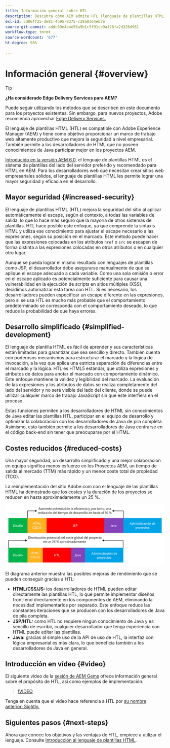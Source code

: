```yaml
---
title: Información general sobre HTL
description: Descubra cómo AEM admite HTL (lenguaje de plantillas HTML) para proporcionar un marco de trabajo web productivo a nivel empresarial que mejora la seguridad. Este marco de trabajo permite a los desarrolladores de HTML que no poseen conocimientos de Java participar de forma productiva en los proyectos AEM.
exl-id: 5d06ff25-d681-4b95-8375-c28a8364eb7e
source-git-commit: addc69e4b4e56a9b1c5f91ce9af26fa2d326d981
workflow-type: tm+mt
source-wordcount: '677'
ht-degree: 98%

---
```



# Información general {#overview}

>[!TIP]
>
>**¿Ha considerado Edge Delivery Services para AEM?**
>
>Puede seguir utilizando los métodos que se describen en este documento para los proyectos existentes. Sin embargo, para nuevos proyectos, Adobe recomienda aprovechar [Edge Delivery Services.](https://experienceleague.adobe.com/es/docs/experience-manager-cloud-service/content/edge-delivery/overview)

El lenguaje de plantillas HTML (HTL) es compatible con Adobe Experience Manager (AEM) y tiene como objetivo proporcionar un marco de trabajo web altamente productivo que mejora la seguridad a nivel empresarial. También permite a los desarrolladores de HTML que no poseen conocimientos de Java participar mejor en los proyectos AEM.

[Introducido en la versión AEM 6.0](history.md), el lenguaje de plantillas HTML es el sistema de plantillas del lado del servidor preferido y recomendado para HTML en AEM. Para los desarrolladores web que necesitan crear sitios web empresariales sólidos, el lenguaje de plantillas HTML les permite lograr una mayor seguridad y eficacia en el desarrollo.

## Mayor seguridad {#increased-security}

El lenguaje de plantillas HTML (HTL) mejora la seguridad del sitio al aplicar automáticamente el escape, según el contexto, a todas las variables de salida, lo que lo hace más seguro que la mayoría de otros sistemas de plantillas. HTL hace posible este enfoque, ya que comprende la sintaxis HTML y utiliza ese conocimiento para ajustar el escape necesario a las expresiones, según su posición en el marcado. Este método puede hacer que las expresiones colocadas en los atributos `href` o `src` se escapen de forma distinta a las expresiones colocadas en otros atributos o en cualquier otro lugar.

Aunque se pueda lograr el mismo resultado con lenguajes de plantillas como JSP, el desarrollador debe asegurarse manualmente de que se aplique el escape adecuado a cada variable. Como una sola omisión o error en el escape aplicado es potencialmente suficiente para causar una vulnerabilidad en la ejecución de scripts en sitios múltiples (XSS), decidimos automatizar esta tarea con HTL. Si es necesario, los desarrolladores pueden especificar un escape diferente en las expresiones, pero si se usa HTL es mucho más probable que el comportamiento predeterminado se corresponda con el comportamiento deseado, lo que reduce la probabilidad de que haya errores.

## Desarrollo simplificado {#simplified-development}

El lenguaje de plantilla HTML es fácil de aprender y sus características están limitadas para garantizar que sea sencillo y directo. También cuenta con poderosos mecanismos para estructurar el marcado y la lógica de invocación, a la vez que aplica una estricta separación de diferencias entre el marcado y la lógica. HTL es HTML5 estándar, que utiliza expresiones y atributos de datos para anotar el marcado con comportamiento dinámico. Este enfoque mantiene la validez y legibilidad del marcado. La evaluación de las expresiones y los atributos de datos se realiza completamente del lado del servidor y no será visible del lado del cliente, donde se puede utilizar cualquier marco de trabajo JavaScript sin que este interfiera en el proceso.

Estas funciones permiten a los desarrolladores de HTML sin conocimientos de Java editar las plantillas HTL, participar en el equipo de desarrollo y optimizar la colaboración con los desarrolladores de Java de pila completa. Asimismo, esto también permite a los desarrolladores de Java centrarse en el código back-end sin tener que preocuparse por el HTML.

## Costes reducidos {#reduced-costs}

Una mayor seguridad, un desarrollo simplificado y una mejor colaboración en equipo significa menos esfuerzo en los Proyectos AEM, un tiempo de salida al mercado (TTM) más rápido y un menor coste total de propiedad (TCO).

La reimplementación del sitio Adobe.com con el lenguaje de las plantillas HTML ha demostrado que los costes y la duración de los proyectos se reducen en hasta aproximadamente un 25 %.

![Aumento y reducción de costes eficaces](assets/chlimage_1.png)

El diagrama anterior muestra las posibles mejoras de rendimiento que se pueden conseguir gracias a HTL:

* **HTML/CSS/JS:** los desarrolladores de HTML pueden editar directamente las plantillas HTL, lo que permite implementar diseños front-end directamente en los componentes de AEM, eliminando la necesidad implementarlos por separado. Este enfoque reduce las constantes iteraciones que se producen con los desarrolladores de Java de pila completa.
* **JSP/HTL:** como HTL no requiere ningún conocimiento de Java y es sencillo de escribir, cualquier desarrollador que tenga experiencia con HTML puede editar las plantillas.
* **Java:** gracias al simple uso de la API de uso de HTL, la interfaz con lógica empresarial es más clara, lo que beneficia también a los desarrolladores de Java en general.

## Introducción en vídeo {#video}

El siguiente vídeo de la [sesión de AEM Gems](https://experienceleague.adobe.com/es/docs/events/experience-manager-gems-recordings/gems2014/aem-introduction-to-htl) ofrece información general sobre el propósito de HTL, así como ejemplos de implementación.

>[!VIDEO](https://video.tv.adobe.com/v/19504/?quality=9)

Tenga en cuenta que el vídeo hace referencia a HTL por [su nombre anterior: Sightly.](history.md)

## Siguientes pasos {#next-steps}

Ahora que conoce los objetivos y las ventajas de HTL, empiece a utilizar el lenguaje. Consulte [Introducción al lenguaje de plantillas HTML](getting-started.md).
